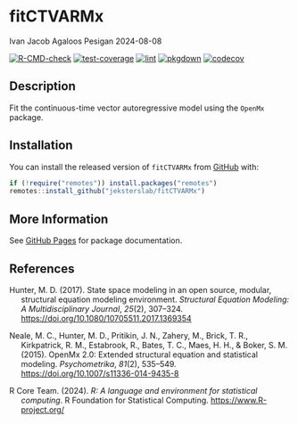 fitCTVARMx
================
Ivan Jacob Agaloos Pesigan
2024-08-08

<!-- README.md is generated from .setup/readme/README.Rmd. Please edit that file -->

<!-- badges: start -->

[![R-CMD-check](https://github.com/jeksterslab/fitCTVARMx/workflows/R-CMD-check/badge.svg)](https://github.com/jeksterslab/fitCTVARMx/actions)
[![test-coverage](https://github.com/jeksterslab/fitCTVARMx/actions/workflows/test-coverage.yml/badge.svg)](https://github.com/jeksterslab/fitCTVARMx/actions/workflows/test-coverage.yml)
[![lint](https://github.com/jeksterslab/fitCTVARMx/actions/workflows/lint.yml/badge.svg)](https://github.com/jeksterslab/fitCTVARMx/actions/workflows/lint.yml)
[![pkgdown](https://github.com/jeksterslab/fitCTVARMx/actions/workflows/pkgdown-gh-pages.yml/badge.svg)](https://github.com/jeksterslab/fitCTVARMx/actions/workflows/pkgdown-gh-pages.yml)
[![codecov](https://codecov.io/gh/jeksterslab/fitCTVARMx/branch/main/graph/badge.svg)](https://codecov.io/gh/jeksterslab/fitCTVARMx)
<!-- badges: end -->

## Description

Fit the continuous-time vector autoregressive model using the `OpenMx`
package.

## Installation

You can install the released version of `fitCTVARMx` from
[GitHub](https://github.com/jeksterslab/fitCTVARMx) with:

``` r
if (!require("remotes")) install.packages("remotes")
remotes::install_github("jeksterslab/fitCTVARMx")
```

## More Information

See [GitHub Pages](https://jeksterslab.github.io/fitCTVARMx) for package
documentation.

## References

<div id="refs" class="references csl-bib-body hanging-indent"
entry-spacing="0" line-spacing="2">

<div id="ref-Hunter-2017" class="csl-entry">

Hunter, M. D. (2017). State space modeling in an open source, modular,
structural equation modeling environment. *Structural Equation Modeling:
A Multidisciplinary Journal*, *25*(2), 307–324.
<https://doi.org/10.1080/10705511.2017.1369354>

</div>

<div id="ref-Neale-Hunter-Pritikin-etal-2015" class="csl-entry">

Neale, M. C., Hunter, M. D., Pritikin, J. N., Zahery, M., Brick, T. R.,
Kirkpatrick, R. M., Estabrook, R., Bates, T. C., Maes, H. H., & Boker,
S. M. (2015). OpenMx 2.0: Extended structural equation and statistical
modeling. *Psychometrika*, *81*(2), 535–549.
<https://doi.org/10.1007/s11336-014-9435-8>

</div>

<div id="ref-RCoreTeam-2024" class="csl-entry">

R Core Team. (2024). *R: A language and environment for statistical
computing*. R Foundation for Statistical Computing.
<https://www.R-project.org/>

</div>

</div>
